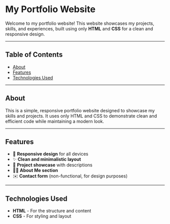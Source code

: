 # My Portfolio Website

Welcome to my portfolio website! This website showcases my projects, skills, and experiences, built using only **HTML** and **CSS** for a clean and responsive design.  

---

## Table of Contents
- [About](#about)
- [Features](#features)
- [Technologies Used](#technologies-used)

---

## About

This is a simple, responsive portfolio website designed to showcase my skills and projects. It uses only HTML and CSS to demonstrate clean and efficient code while maintaining a modern look.

---

## Features

- 📱 **Responsive design** for all devices  
- ✨ **Clean and minimalistic layout**  
- 🎨 **Project showcase** with descriptions  
- 🧑‍💼 **About Me section**  
- ✉️ **Contact form** (non-functional, for design purposes)

---

## Technologies Used

- **HTML** - For the structure and content  
- **CSS** - For styling and layout  

